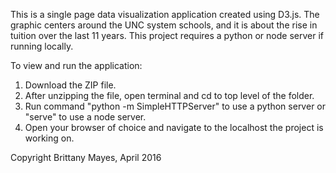 This is a single page data visualization application created using D3.js. The graphic centers around the UNC system schools, and it is about the rise in tuition over the last 11 years. This project requires a python or node server if running locally.

To view and run the application: 
1. Download the ZIP file. 
2. After unzipping the file, open terminal and cd to top level of the folder.
3. Run command "python -m SimpleHTTPServer" to use a python server or "serve" to use a node server.
4. Open your browser of choice and navigate to the localhost the project is working on.

Copyright Brittany Mayes, April 2016

